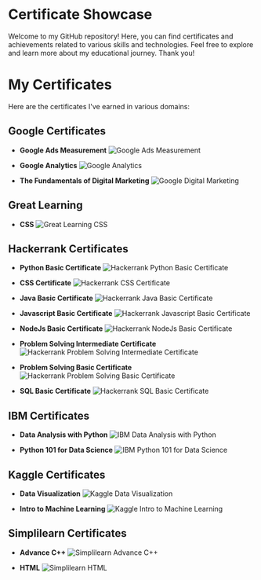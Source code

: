 # Certificate Showcase

Welcome to my GitHub repository! Here, you can find certificates and achievements related to various skills and technologies. Feel free to explore and learn more about my educational journey. Thank you!

# My Certificates

Here are the certificates I've earned in various domains:

## Google Certificates
- **Google Ads Measurement**
![Google Ads Measurement](Google%20Ads%20Measurement.png)
- **Google Analytics**
![Google Analytics](Google%20Analytics.png)

- **The Fundamentals of Digital Marketing**
![Google Digital Marketing](Google%20Digital%20Marketing.png)

## Great Learning
- **CSS**
![Great Learning CSS](Great%20Learning%20CSS.png)

## Hackerrank Certificates
- **Python Basic Certificate**
![Hackerrank Python Basic Certificate](Hackerrank%20Python%20Basic%20Certificate.png)
- **CSS Certificate**
![Hackerrank CSS Certificate](Hackerrank%20CSS%20Certificate.png)
- **Java Basic Certificate**
![Hackerrank Java Basic Certificate](Hackerrank%20Java%20Basic%20Certificate.png)
- **Javascript Basic Certificate**
![Hackerrank Javascript Basic Certificate](Hackerrank%20Javascript%20Basic%20Certificate.png)
- **NodeJs Basic Certificate**
![Hackerrank NodeJs Basic Certificate](Hackerrank%20NodeJs%20Basic%20Certificate.png)

- **Problem Solving Intermediate Certificate**
![Hackerrank Problem Solving Intermediate Certificate](Hackerrank%20Problem%20Solving%20Intermediate%20Certificate.png)
- **Problem Solving Basic Certificate**
![Hackerrank Problem Solving Basic Certificate](Hackerrank%20Problem%20Solving%20Basic%20Certificate.png)
- **SQL Basic Certificate**
![Hackerrank SQL Basic Certificate](Hackerrank%20Sql%20Basic%20Certificate.png)

## IBM Certificates
- **Data Analysis with Python**
![IBM Data Analysis with Python](IBM%20Data%20analysis%20with%20python.png)

- **Python 101 for Data Science**
![IBM Python 101 for Data Science](IBM%20Python%20101%20for%20Data%20Science.png)

## Kaggle Certificates
- **Data Visualization**
![Kaggle Data Visualization](Kaggle%20Data%20Visualization.png)

- **Intro to Machine Learning**
![Kaggle Intro to Machine Learning](Kaggle%20Intro%20to%20Machine%20Learning.png)

## Simplilearn Certificates
- **Advance C++**
![Simplilearn Advance C++](Simplilearn%20Advnace%20C%2B%2B.png)

- **HTML**
![Simplilearn HTML](Simplilearn%20HTML.png)
